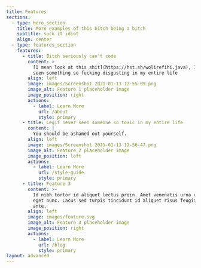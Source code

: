 ```yaml
---
title: Features
sections:
  - type: hero_section
    title: More examples of this bitch being a bitch
    subtitle: suck it idiot
    align: center
  - type: features_section
    features:
      - title: Bitch seriously can't code
        content: >
          [I mean look at this shit](https://hst.sh/wolirefihi.java), I've never
          seen something so fucking disgusting in my entire life
        align: left
        image: images/Screenshot 2021-01-13 12-55-09.png
        image_alt: Feature 1 placeholder image
        image_position: right
        actions:
          - label: Learn More
            url: /about
            style: primary
      - title: Legit never seen someone so toxic in my entire life
        content: |
          You should be ashamed out yourself.
        align: left
        image: images/Screenshot 2021-01-13 12-56-47.png
        image_alt: Feature 2 placeholder image
        image_position: left
        actions:
          - label: Learn More
            url: /style-guide
            style: primary
      - title: Feature 3
        content: >-
          Id nibh tortor id aliquet lectus proin. Amet venenatis urna cursus
          eget nunc. Lacus sed turpis tincidunt id aliquet risus feugiat in
          ante.
        align: left
        image: images/feature.svg
        image_alt: Feature 3 placeholder image
        image_position: right
        actions:
          - label: Learn More
            url: /blog
            style: primary
layout: advanced
---
```

